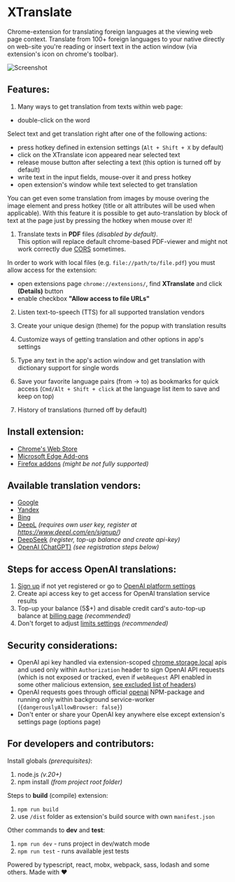 XTranslate
==========
Chrome-extension for translating foreign languages at the viewing web page context.
Translate from 100+ foreign languages to your native directly on web-site you're reading or
insert text in the action window (via extension's icon on chrome's toolbar).

![Screenshot](https://github.com/ixrock/XTranslate/blob/master/screenshots/Untitled-1.jpg?raw=true)

Features:
-----------
1) Many ways to get translation from texts within web page:
- double-click on the word

Select text and get translation right after one of the following actions:
- press hotkey defined in extension settings (`Alt + Shift + X` by default)
- click on the XTranslate icon appeared near selected text
- release mouse button after selecting a text (this option is turned off by default)
- write text in the input fields, mouse-over it and press hotkey
- open extension's window while text selected to get translation

You can get even some translation from images by mouse overing the image element and
press hotkey (title or alt attributes will be used when applicable).
With this feature it is possible to get auto-translation by block of text at the page
just by pressing the hotkey when mouse over it!

1) Translate texts in **PDF** files _(disabled by default)_.\
This option will replace default chrome-based PDF-viewer and might not work correctly due [CORS](https://developer.mozilla.org/en-US/docs/Glossary/CORS) sometimes.

In order to work with local files (e.g. `file://path/to/file.pdf`) you must allow access for the extension:
- open extensions page `chrome://extensions/`, find **XTranslate** and click **(Details)** button
- enable checkbox **"Allow access to file URLs"** 

2) Listen text-to-speech (TTS) for all supported translation vendors

3) Create your unique design (theme) for the popup with translation results

4) Customize ways of getting translation and other options in app's settings

5) Type any text in the app's action window and get translation with dictionary support for single words

6) Save your favorite language pairs (from -> to) as bookmarks for quick access
   (`Cmd/Alt + Shift + click` at the language list item to save and keep on top)

7) History of translations (turned off by default)

Install extension:
-----------
* [Chrome's Web Store](https://chrome.google.com/webstore/detail/xtranslate/gfgpkepllngchpmcippidfhmbhlljhoo)
* [Microsoft Edge Add-ons](https://microsoftedge.microsoft.com/addons/detail/cinfaflgbaachkaamaeglolofeahelkd)
* [Firefox addons](https://addons.mozilla.org/en-GB/firefox/addon/xtranslate-chrome/) _(might be not fully supported)_

Available translation vendors:
-----------
* [Google](http://translate.google.com/)
* [Yandex](http://translate.yandex.com/)
* [Bing](http://bing.com/translator/)
* [DeepL](https://www.deepl.com/) _(requires own user key, register at https://www.deepl.com/en/signup/)_
* [DeepSeek](https://platform.deepseek.com) _(register, top-up balance and create api-key)_
* [OpenAI (ChatGPT)](https://platform.openai.com) _(see registration steps below)_

Steps for access OpenAI translations:
------
1) [Sign up](https://platform.openai.com/signup) if not yet registered or go to [OpenAI platform settings](https://platform.openai.com/settings) 
2) Create api access key to get access for OpenAI translation service results 
3) Top-up your balance (5$+) and disable credit card's auto-top-up balance at [billing page](https://platform.openai.com/settings/organization/billing/overview) _(recommended)_
4) Don't forget to adjust [limits settings](https://platform.openai.com/settings/organization/limits) _(recommended)_

Security considerations:
------
- OpenAI api key handled via extension-scoped [chrome.storage.local](https://developer.chrome.com/docs/extensions/reference/api/storage) apis
and used only within `Authorization` header to sign OpenAI API requests (which is not exposed or tracked, even if `webRequest` API enabled in some other malicious extension, [see excluded list of headers](https://developer.chrome.com/docs/extensions/reference/api/webRequest#concepts_and_usage))
- OpenAI requests goes through official [openai](https://www.npmjs.com/package/openai) NPM-package and running only within background service-worker (`{dangerouslyAllowBrowser: false}`)
- Don't enter or share your OpenAI key anywhere else except extension's settings page (options page)

For developers and contributors:
-----------

Install globals _(prerequisites)_:
1) node.js _(v.20+)_
2) npm install _(from project root folder)_

Steps to **build** (compile) extension:

1) `npm run build`
2) use `/dist` folder as extension's build source with own `manifest.json`

Other commands to **dev** and **test**:

1) `npm run dev` - runs project in dev/watch mode
2) `npm run test` - runs available jest tests

Powered by typescript, react, mobx, webpack, sass, lodash and some others. Made with ♥

